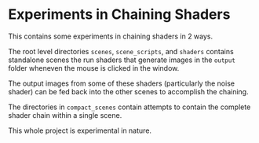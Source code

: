 # Experiments in Chaining Shaders

This contains some experiments in chaining shaders in 2 ways.

The root level directories `scenes`, `scene_scripts`, and `shaders` contains standalone scenes the run shaders that generate images in the `output` folder wheneven the mouse is clicked in the window.

The output images from some of these shaders (particularly the noise shader) can be fed back into the other scenes to accomplish the chaining.

The directories in `compact_scenes` contain attempts to contain the complete shader chain within a single scene.

This whole project is experimental in nature.